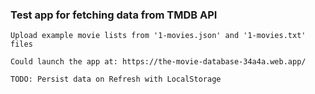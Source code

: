 ### Test app for fetching data from TMDB API

    Upload example movie lists from '1-movies.json' and '1-movies.txt' files

    Could launch the app at: https://the-movie-database-34a4a.web.app/

    TODO: Persist data on Refresh with LocalStorage
